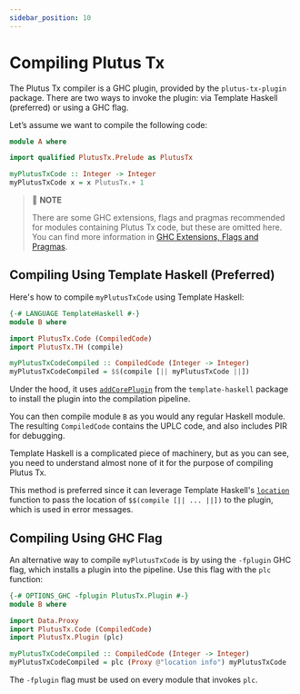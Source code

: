 ```yaml
---
sidebar_position: 10
---
```


# Compiling Plutus Tx

The Plutus Tx compiler is a GHC plugin, provided by the `plutus-tx-plugin` package.
There are two ways to invoke the plugin: via Template Haskell (preferred) or using a GHC flag.

Let’s assume we want to compile the following code:

```haskell
module A where

import qualified PlutusTx.Prelude as PlutusTx

myPlutusTxCode :: Integer -> Integer
myPlutusTxCode x = x PlutusTx.+ 1
```

> :pushpin: **NOTE**
>
> There are some GHC extensions, flags and pragmas recommended for modules containing Plutus Tx code, but these are omitted here.
> You can find more information in [GHC Extensions, Flags and Pragmas](./extensions-flags-pragmas.md).

## Compiling Using Template Haskell (Preferred)

Here's how to compile `myPlutusTxCode` using Template Haskell:

```haskell
{-# LANGUAGE TemplateHaskell #-}
module B where

import PlutusTx.Code (CompiledCode)
import PlutusTx.TH (compile)

myPlutusTxCodeCompiled :: CompiledCode (Integer -> Integer)
myPlutusTxCodeCompiled = $$(compile [|| myPlutusTxCode ||])
```

Under the hood, it uses [`addCorePlugin`](https://hackage.haskell.org/package/template-haskell/docs/Language-Haskell-TH-Syntax.html#v:addCorePlugin) from the `template-haskell` package to install the plugin into the compilation pipeline.

You can then compile module `B` as you would any regular Haskell module.
The resulting `CompiledCode` contains the UPLC code, and also includes PIR for debugging.

Template Haskell is a complicated piece of machinery, but as you can see, you need to understand almost none of it for the purpose of compiling Plutus Tx.

This method is preferred since it can leverage Template Haskell's [`location`](https://hackage.haskell.org/package/template-haskell/docs/Language-Haskell-TH.html#v:location) function to pass the location of `$$(compile [|| ... ||])` to the plugin, which is used in error messages.

## Compiling Using GHC Flag

An alternative way to compile `myPlutusTxCode` is by using the `-fplugin` GHC flag, which installs a plugin into the pipeline.
Use this flag with the `plc` function:

```haskell
{-# OPTIONS_GHC -fplugin PlutusTx.Plugin #-}
module B where

import Data.Proxy
import PlutusTx.Code (CompiledCode)
import PlutusTx.Plugin (plc)

myPlutusTxCodeCompiled :: CompiledCode (Integer -> Integer)
myPlutusTxCodeCompiled = plc (Proxy @"location info") myPlutusTxCode
```

The `-fplugin` flag must be used on every module that invokes `plc`.
